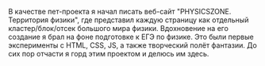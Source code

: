 В качестве пет-проекта я начал писать веб-сайт "PHYSICSZONE. Территория физики", где представил  каждую страницу как отдельный кластер/блок/отсек большого мира физики. Вдохновение на его создание я брал на фоне подготовке к ЕГЭ по физике. Это были первые эксперименты с HTML, CSS, JS, а также творческий полёт фантазии.  До сих пор отчасти я горд этим проектом и делюсь им здесь.
